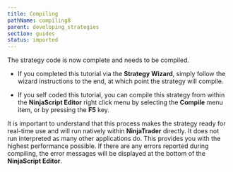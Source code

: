 ```yaml
---
title: Compiling
pathName: compiling8
parent: developing_strategies
section: guides
status: imported
---
```


The strategy code is now complete and needs to be compiled.

* If you completed this tutorial via the **Strategy Wizard**, simply follow the wizard instructions to the end, at which point the strategy will compile.

* If you self coded this tutorial, you can compile this strategy from within the **NinjaScript Editor** right click menu by selecting the **Compile** menu item, or by pressing the **F5** key.

It is important to understand that this process makes the strategy ready for real-time use and will run natively within **NinjaTrader** directly. It does not run interpreted as many other applications do. This provides you with the highest performance possible. If there are any errors reported during compiling, the error messages will be displayed at the bottom of the **NinjaScript Editor**.
